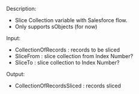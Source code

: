 Description:

- Slice Collection variable with Salesforce flow.
- Only supports sObjects (for now)

Input:
- CollectionOfRecords : records to be sliced
- SliceFrom : slice collection from Index Number?
- SliceTo : slice collection to Index Number?

Output:
- CollectionOfRecordsSliced : records sliced

